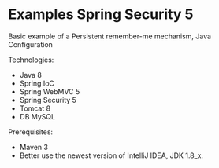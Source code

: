 # Examples Spring Security 5

Basic example of a Persistent remember-me mechanism, Java Configuration

Technologies:
- Java 8
- Spring IoC
- Spring WebMVC 5
- Spring Security 5
- Tomcat 8
- DB MySQL

Prerequisites:
- Maven 3
- Better use the newest version of IntelliJ IDEA, JDK 1.8_x.